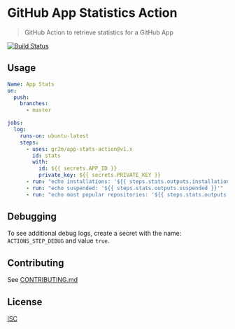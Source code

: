 # GitHub App Statistics Action

> GitHub Action to retrieve statistics for a GitHub App

[![Build Status](https://github.com/gr2m/app-stats-action/workflows/Test/badge.svg)](https://github.com/gr2m/app-stats-action/actions)

## Usage

```yml
Name: App Stats
on:
  push:
    branches:
      - master

jobs:
  log:
    runs-on: ubuntu-latest
    steps:
      - uses: gr2m/app-stats-action@v1.x
        id: stats
        with:
          id: ${{ secrets.APP_ID }}
          private_key: ${{ secrets.PRIVATE_KEY }}
      - run: "echo installations: '${{ steps.stats.outputs.installations }}'"
      - run: "echo suspended: '${{ steps.stats.outputs.suspended }}'"
      - run: "echo most popular repositories: '${{ steps.stats.outputs.popular_repositories }}'"
```

## Debugging

To see additional debug logs, create a secret with the name: `ACTIONS_STEP_DEBUG` and value `true`.

## Contributing

See [CONTRIBUTING.md](CONTRIBUTING.md)

## License

[ISC](LICENSE)
